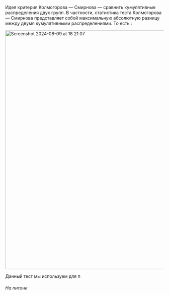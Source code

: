 Идея критерия Колмогорова — Смирнова — сравнить кумулятивные распределения двух групп. В частности, статистика теста Колмогорова — Смирнова представляет собой максимальную абсолютную разницу между двумя кумулятивными распределениями. То есть : 

<img width="759" alt="Screenshot 2024-08-09 at 18 21 07" src="https://github.com/user-attachments/assets/2fa7da3d-d926-4da9-bfb5-f29dd89e6c95">

Данный тест мы используем для п

<h6>На питоне</h6>
